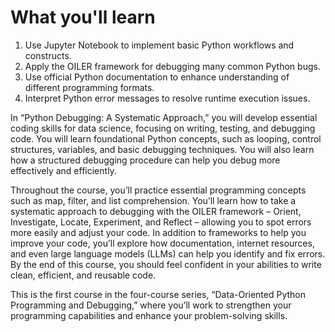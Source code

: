 # What you'll learn

1. Use Jupyter Notebook to implement basic Python workflows and constructs.
2. Apply the OILER framework for debugging many common Python bugs.
3. Use official Python documentation to enhance understanding of different programming formats.
4. Interpret Python error messages to resolve runtime execution issues.

In “Python Debugging: A Systematic Approach,” you will develop essential coding skills for data science, focusing on writing, testing, and debugging code. You will learn foundational Python concepts, such as looping, control structures, variables, and basic debugging techniques. You will also learn how a structured debugging procedure can help you debug more effectively and efficiently. 

Throughout the course, you’ll practice essential programming concepts such as map, filter, and list comprehension. You’ll learn how to take a systematic approach to debugging with the OILER framework – Orient, Investigate, Locate, Experiment, and Reflect – allowing you to spot errors more easily and adjust your code. In addition to frameworks to help you improve your code, you’ll explore how documentation, internet resources, and even large language models (LLMs) can help you identify and fix errors. By the end of this course, you should feel confident in your abilities to write clean, efficient, and reusable code.

This is the first course in the four-course series, “Data-Oriented Python Programming and Debugging,” where you’ll work to strengthen your programming capabilities and enhance your problem-solving skills.
